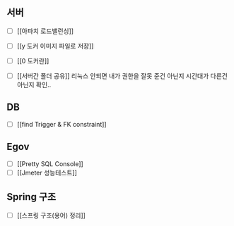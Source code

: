 ## 서버
- [ ] [[아파치 로드밸런싱]]
- [ ] [[y 도커 이미지 파일로 저장]]
- [ ] [[0 도커란]]
- [ ] [[서버간 폴더 공유]]
리눅스 안되면 내가 권한을 잘못 준건 아닌지
시간대가 다른건 아닌지 확인..


## DB
- [ ] [[find Trigger & FK constraint]]

## Egov
- [ ] [[Pretty SQL Console]]
- [ ] [[Jmeter 성능테스트]]

## Spring 구조
- [ ] [[스프링 구조(용어) 정리]]